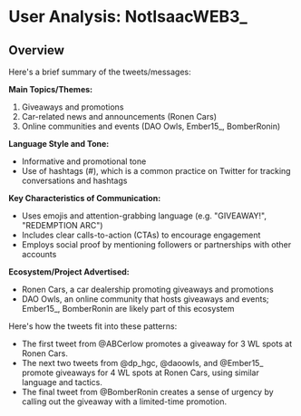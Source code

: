 # User Analysis: NotIsaacWEB3_

## Overview

Here's a brief summary of the tweets/messages:

**Main Topics/Themes:**
1. Giveaways and promotions
2. Car-related news and announcements (Ronen Cars)
3. Online communities and events (DAO Owls, Ember15_, BomberRonin)

**Language Style and Tone:**
- Informative and promotional tone
- Use of hashtags (#), which is a common practice on Twitter for tracking conversations and hashtags

**Key Characteristics of Communication:**

* Uses emojis and attention-grabbing language (e.g. "GIVEAWAY!", "REDEMPTION ARC")
* Includes clear calls-to-action (CTAs) to encourage engagement
* Employs social proof by mentioning followers or partnerships with other accounts

**Ecosystem/Project Advertised:**
- Ronen Cars, a car dealership promoting giveaways and promotions
- DAO Owls, an online community that hosts giveaways and events; Ember15_, BomberRonin are likely part of this ecosystem

Here's how the tweets fit into these patterns:

* The first tweet from @ABCerlow promotes a giveaway for 3 WL spots at Ronen Cars.
* The next two tweets from @dp_hgc, @daoowls, and @Ember15_ promote giveaways for 4 WL spots at Ronen Cars, using similar language and tactics.
* The final tweet from @BomberRonin creates a sense of urgency by calling out the giveaway with a limited-time promotion.